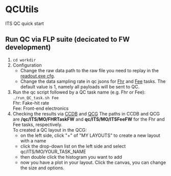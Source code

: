 # QCUtils
ITS QC quick start

## Run QC via FLP suite (decicated to FW development)
1. `cd workdir`
2. Configuration
   - Change the raw data path to the raw file you need to replay in the [readout.exe cfg](https://github.com/JianLIUhep/QCUtils/blob/e9670b38dbf0a698468ff8c73da3963c69488772/workdir/readout_replay.cfg#L48).
   - Change the data sampling rate in qc jsons for [Fhr](https://github.com/JianLIUhep/QCUtils/blob/e9670b38dbf0a698468ff8c73da3963c69488772/workdir/itsFhr.json#L71) and [Fee](https://github.com/JianLIUhep/QCUtils/blob/master/workdir/itsFee.json) tasks. The default value is 1, namely all payloads will be sent to QC. 
4. Run the qc script followed by a QC task name (e.g. Fhr or Fee):<br>
`./run_QC_task.sh Fee`
<br>Fhr: Fake-hit rate<br>
Fee: Front-end electronics
5. Checking the results via [CCDB](http://ccdb-test.cern.ch:8080/browse/qc/ITS/MO?report=true) and [QCG](https://qcg-test.cern.ch/?page=objectTree)
The paths in CCDB and QCG are **/qc/ITS/MO/FHRTaskFW** and **qc/ITS/MO/ITSFeeFW** for the Fhr and Fee tasks, respectively. <br> To created a QC layout in the QCG: 
   - on the left side, click "+" of "MY LAYOUTS" to create a new layout with a name
   - click the drop-down list on the left side and select qc/ITS/MO/YOUR_TASK_NAME
   - then double click the histogram you want to add
   - now you have a plot in your layout. Click the canvas, you can change the size and options. 

